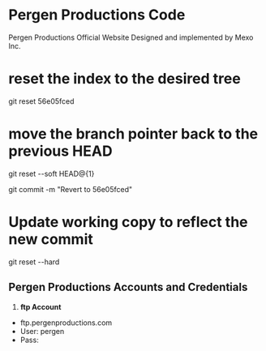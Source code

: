 Pergen Productions Code
=================

Pergen Productions Official Website Designed and implemented by Mexo Inc.

# reset the index to the desired tree
git reset 56e05fced

# move the branch pointer back to the previous HEAD
git reset --soft HEAD@{1}

git commit -m "Revert to 56e05fced"

# Update working copy to reflect the new commit
git reset --hard



Pergen Productions Accounts and Credentials
--------------

1.  **ftp Account**
 - ftp.pergenproductions.com
 - User: pergen
 - Pass: 


